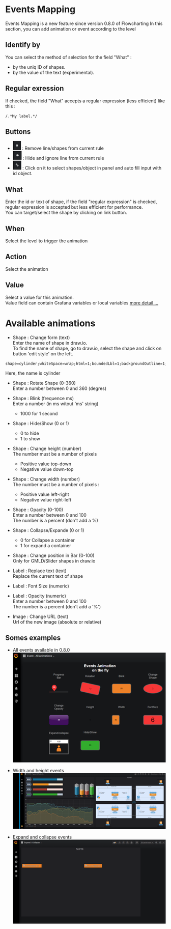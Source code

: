 # Events Mapping
Events Mapping is a new feature since version 0.8.0 of Flowcharting
In this section, you can add animation or event according to the level

## Identify by
You can select the method of selection for the field "What" :    
 - by the uniq ID of shapes.
 - by the value of the text (experimental).

## Regular exression
If checked, the field "What" accepts a regular expression (less efficient) like this :
```
/.*My label.*/
```

## Buttons
  - ![remove](images/fa-remove.png) : Remove line/shapes from current rule
  - ![hide](images/fa-hide.png) : Hide and ignore line from current rule
  - ![link](images/fa-link.png) : Click on it to select shapes/object in panel and auto fill input with id object.

## What
Enter the id or text of shape, if the field "regular expression" is checked, regular expression is accepted but less efficient for performance.  
You can target/select the shape by clicking on link button.  

## When
Select the level to trigger the animation

## Action
Select the animation

## Value
Select a value for this animation.  
Value field can contain Grafana variables or local variables
[more detail ...](VARIABLES)  

# Available animations
* Shape : Change form (text)  
Enter the name of shape in draw.io.  
To find the name of shape, go to draw.io, select the shape and click on button 'edit style' on the left.  
``` 
shape=cylinder;whiteSpace=wrap;html=1;boundedLbl=1;backgroundOutline=1; 
```
Here, the name is cylinder  

* Shape : Rotate Shape (0-360)  
Enter a number between 0 and 360 (degres)  
    
* Shape : Blink (frequence ms)  
Enter a number (in ms witout 'ms' string)
    - 1000 for 1 second  

* Shape : Hide/Show (0 or 1)  
    - 0 to hide
    - 1 to show

* Shape : Change height (number)  
The number must be a number of pixels
    - Positive value top-down  
    - Negative value down-top  

* Shape : Change width (number)  
The number must be a number of pixels :  
    - Positive value left-right  
    - Negative value right-left  

* Shape : Opacity (0-100)  
Enter a number between 0 and 100  
The number is a percent (don't add a %)

* Shape : Collapse/Expande (0 or 1)  
    - 0 for Collapse a container
    - 1 for expand a container

* Shape : Change position in Bar (0-100)  
Only for GMLD/Slider shapes in draw.io  

* Label : Replace text (text)  
Replace the current text of shape  

* Label : Font Size (numeric)  


* Label : Opacity (numeric)  
Enter a number between 0 and 100  
The number is a percent (don't add a '%')  


* Image : Change URL (text)  
Url of the new image (absolute or relative)

## Somes examples
* All events available in 0.8.0
![All events](images/all_events_ani.png)

* Width and height events  
![Progress bar](images/events_pgexample_ani.png)  

* Expand and collapse events
![images/expand_event_ani.png](images/expand_event_ani.png)